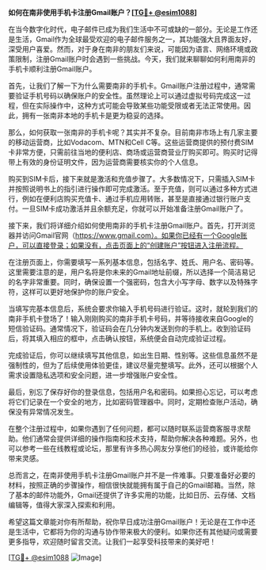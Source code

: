 **如何在南非使用手机卡注册Gmail账户？[[TG💪+ @esim1088](https://t.me/s/esim1088)]**

在当今数字化时代，电子邮件已成为我们生活中不可或缺的一部分。无论是工作还是生活，Gmail作为全球最受欢迎的电子邮件服务之一，其功能强大且界面友好，深受用户喜爱。然而，对于身在南非的朋友们来说，可能因为语言、网络环境或政策限制，注册Gmail账户时会遇到一些挑战。今天，我们就来聊聊如何利用南非的手机卡顺利注册Gmail账户。

首先，让我们了解一下为什么需要南非的手机卡。Gmail账户注册过程中，通常需要验证手机号码以确保账户的安全性。虽然理论上可以通过虚拟号码完成这一过程，但在实际操作中，这种方式可能会导致某些功能受限或者无法正常使用。因此，拥有一张南非本地的手机卡是更为稳妥的选择。

那么，如何获取一张南非的手机卡呢？其实并不复杂。目前南非市场上有几家主要的移动运营商，比如Vodacom、MTN和Cell C等。这些运营商提供的预付费SIM卡非常方便，只需前往当地的便利店、商场或运营商营业厅购买即可。购买时记得带上有效的身份证明文件，因为运营商需要核实你的个人信息。

购买到SIM卡后，接下来就是激活和充值步骤了。大多数情况下，只需插入SIM卡并按照说明书上的指引进行操作即可完成激活。至于充值，则可以通过多种方式进行，例如在便利店购买充值卡、通过手机应用转账，甚至是直接通过银行账户支付。一旦SIM卡成功激活并且余额充足，你就可以开始准备注册Gmail账户了。

接下来，我们将详细介绍如何使用南非的手机卡注册Gmail账户。首先，打开浏览器并访问Gmail官网（https://www.gmail.com）。如果你已经有一个Google账户，可以直接登录；如果没有，点击页面上的“创建账户”按钮进入注册流程。

在注册页面上，你需要填写一系列基本信息，包括名字、姓氏、用户名、密码等。这里需要注意的是，用户名将是你未来的Gmail地址前缀，所以选择一个简洁易记的名字非常重要。同时，确保设置一个强密码，包含大小写字母、数字以及特殊字符，这样可以更好地保护你的账户安全。

当填写完基本信息后，系统会要求你输入手机号码进行验证。这时，就轮到我们的南非手机卡登场了！输入刚刚购买的南非手机卡号码，并等待接收来自Google的短信验证码。通常情况下，验证码会在几分钟内发送到你的手机上。收到验证码后，将其填入相应的框中，点击确认按钮，系统便会自动完成验证过程。

完成验证后，你可以继续填写其他信息，如出生日期、性别等。这些信息虽然不是强制性的，但为了后续使用体验更佳，建议尽量完整填写。此外，还可以根据个人需求设置隐私选项和安全问题，进一步增强账户安全性。

最后，别忘了保存好你的登录信息，包括用户名和密码。如果担心忘记，可以考虑将它们记录在一个安全的地方，比如密码管理器中。同时，定期检查账户活动，确保没有异常情况发生。

在整个注册过程中，如果你遇到了任何问题，都可以随时联系运营商客服寻求帮助。他们通常会提供详细的操作指南和技术支持，帮助你解决各种难题。另外，也可以参考一些在线教程或论坛，那里有许多热心网友分享他们的经验，或许能给你带来灵感。

总而言之，在南非使用手机卡注册Gmail账户并不是一件难事。只要准备好必要的材料，按照正确的步骤操作，相信很快就能拥有属于自己的Gmail邮箱。当然，除了基本的邮件功能外，Gmail还提供了许多实用的功能，比如日历、云存储、文档编辑等，值得大家深入探索和利用。

希望这篇文章能对你有所帮助，祝你早日成功注册Gmail账户！无论是在工作中还是生活中，它都将为你的沟通与协作带来极大的便利。如果你还有其他疑问或需要更多指导，欢迎随时留言交流。让我们一起享受科技带来的美好吧！

[[TG💪+ @esim1088](https://t.me/s/esim1088) ![Image](https://i.postimg.cc/4NQfJmqS/Snipaste-2025-05-13-00-14-12.png)]